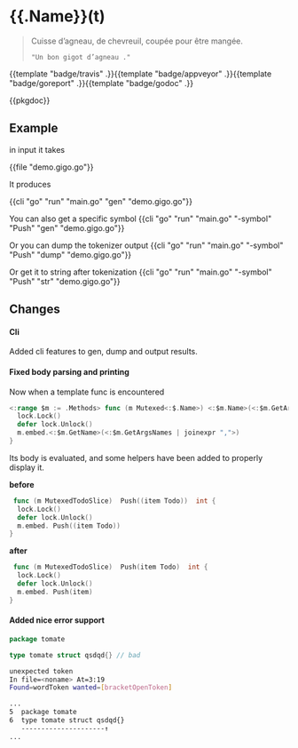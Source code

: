 # {{.Name}}(t)

> Cuisse d’agneau, de chevreuil, coupée pour être mangée.
>
> `"Un bon gigot d’agneau ."`

{{template "badge/travis" .}}{{template "badge/appveyor" .}}{{template "badge/goreport" .}}{{template "badge/godoc" .}}

{{pkgdoc}}

## Example

in input it takes

{{file "demo.gigo.go"}}

It produces

{{cli "go" "run" "main.go" "gen" "demo.gigo.go"}}

You can also get a specific symbol
{{cli "go" "run" "main.go" "-symbol" "Push" "gen" "demo.gigo.go"}}

Or you can dump the tokenizer output
{{cli "go" "run" "main.go" "-symbol" "Push" "dump" "demo.gigo.go"}}

Or get it to string after tokenization
{{cli "go" "run" "main.go" "-symbol" "Push" "str" "demo.gigo.go"}}

## Changes

#### Cli

Added cli features to gen, dump and output results.

#### Fixed body parsing and printing

Now when a template func is encountered

```go
<:range $m := .Methods> func (m Mutexed<:$.Name>) <:$m.Name>(<:$m.GetArgsBlock | joinexpr ",">) <:$m.Out> {
  lock.Lock()
  defer lock.Unlock()
  m.embed.<:$m.GetName>(<:$m.GetArgsNames | joinexpr ",">)
}
```

Its body is evaluated, and some helpers have been added to properly display it.

__before__
```go
 func (m MutexedTodoSlice)  Push((item Todo))  int {
  lock.Lock()
  defer lock.Unlock()
  m.embed. Push((item Todo))
}
```
__after__
```go
 func (m MutexedTodoSlice)  Push(item Todo)  int {
  lock.Lock()
  defer lock.Unlock()
  m.embed. Push(item)
}
```


#### Added nice error support

```go
package tomate

type tomate struct qsdqd{} // bad
```

```sh
unexpected token
In file=<noname> At=3:19
Found=wordToken wanted=[bracketOpenToken]

...
5  package tomate
6  type tomate struct qsdqd{}
   ---------------------↑
...
```
